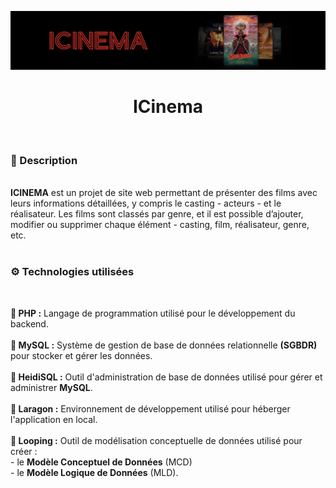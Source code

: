 ![](banner-cinema.png)

<h1 align="center">ICinema</h1>

<br/>

<h3>📃 Description</h3>
<br/>
<strong>ICINEMA</strong> est un projet de site web permettant de présenter des films avec leurs informations détaillées, y compris le casting - acteurs - et le réalisateur. Les films sont classés par genre, et il est possible d’ajouter, modifier ou supprimer chaque élément - casting, film, réalisateur, genre, etc.

<br/>

<br/>

<h3>⚙️ Technologies utilisées</h3>

<br/>

🔴<strong> PHP :</strong> Langage de programmation utilisé pour le développement du backend.<br/><br/>
🔴<strong> MySQL :</strong> Système de gestion de base de données relationnelle **(SGBDR)** pour stocker et gérer les données.<br/><br/>
🔴<strong> HeidiSQL :</strong> Outil d'administration de base de données utilisé pour gérer et administrer **MySQL**.<br/><br/>
🔴<strong> Laragon :</strong> Environnement de développement utilisé pour héberger l'application en local.<br/><br/>
🔴<strong> Looping :</strong> Outil de modélisation conceptuelle de données utilisé pour créer  : <br/>
                              - le **Modèle Conceptuel de Données** (MCD)<br/>
                              - le **Modèle Logique de Données** (MLD).<br/><br/>

<br/>
